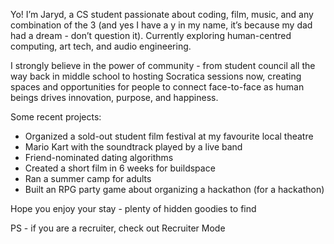 Yo! I’m Jaryd, a CS student passionate about coding, film, music, and any combination of the 3 (and yes I have a y in my name, it’s because my dad had a dream - don’t question it). Currently exploring human-centred computing, art tech, and audio engineering.

I strongly believe in the power of community - from student council all the way back in middle school to hosting Socratica sessions now, creating spaces and opportunities for people to connect face-to-face as human beings drives innovation, purpose, and happiness.

Some recent projects:

- Organized a sold-out student film festival at my favourite local theatre
- Mario Kart with the soundtrack played by a live band
- Friend-nominated dating algorithms
- Created a short film in 6 weeks for buildspace
- Ran a summer camp for adults
- Built an RPG party game about organizing a hackathon (for a hackathon)

Hope you enjoy your stay - plenty of hidden goodies to find

PS - if you are a recruiter, check out Recruiter Mode
